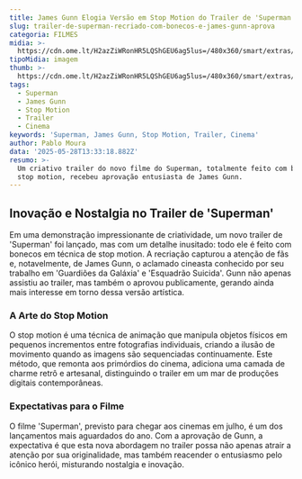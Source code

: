 ```yaml
---
title: James Gunn Elogia Versão em Stop Motion do Trailer de 'Superman'
slug: trailer-de-superman-recriado-com-bonecos-e-james-gunn-aprova
categoria: FILMES
midia: >-
  https://cdn.ome.lt/H2azZiWRonHR5LQShGEU6ag5lus=/480x360/smart/extras/conteudos/omelete_THUMB_-_2025-05-28T100100.264.png
tipoMidia: imagem
thumb: >-
  https://cdn.ome.lt/H2azZiWRonHR5LQShGEU6ag5lus=/480x360/smart/extras/conteudos/omelete_THUMB_-_2025-05-28T100100.264.png
tags:
  - Superman
  - James Gunn
  - Stop Motion
  - Trailer
  - Cinema
keywords: 'Superman, James Gunn, Stop Motion, Trailer, Cinema'
author: Pablo Moura
data: '2025-05-28T13:33:18.882Z'
resumo: >-
  Um criativo trailer do novo filme do Superman, totalmente feito com bonecos em
  stop motion, recebeu aprovação entusiasta de James Gunn.
---
```


## Inovação e Nostalgia no Trailer de 'Superman'

Em uma demonstração impressionante de criatividade, um novo trailer de 'Superman' foi lançado, mas com um detalhe inusitado: todo ele é feito com bonecos em técnica de stop motion. A recriação capturou a atenção de fãs e, notavelmente, de James Gunn, o aclamado cineasta conhecido por seu trabalho em 'Guardiões da Galáxia' e 'Esquadrão Suicida'. Gunn não apenas assistiu ao trailer, mas também o aprovou publicamente, gerando ainda mais interesse em torno dessa versão artística.

### A Arte do Stop Motion

O stop motion é uma técnica de animação que manipula objetos físicos em pequenos incrementos entre fotografias individuais, criando a ilusão de movimento quando as imagens são sequenciadas continuamente. Este método, que remonta aos primórdios do cinema, adiciona uma camada de charme retrô e artesanal, distinguindo o trailer em um mar de produções digitais contemporâneas.

### Expectativas para o Filme

O filme 'Superman', previsto para chegar aos cinemas em julho, é um dos lançamentos mais aguardados do ano. Com a aprovação de Gunn, a expectativa é que esta nova abordagem no trailer possa não apenas atrair a atenção por sua originalidade, mas também reacender o entusiasmo pelo icônico herói, misturando nostalgia e inovação.
